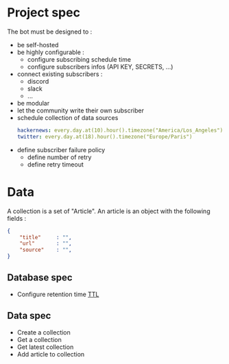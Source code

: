 # Project spec

The bot must be designed to : 
- be self-hosted
- be highly configurable :
    - configure subscribing schedule time
    - configure subscribers infos (API KEY, SECRETS, ...)
- connect existing subscribers :
    - discord
    - slack
    - ...
- be modular
- let the community write their own subscriber
- schedule collection of data sources
    ```yaml
    hackernews: every.day.at(10).hour().timezone("America/Los_Angeles")
    twitter: every.day.at(18).hour().timezone("Europe/Paris")
    ```
- define subscriber failure policy
    - define number of retry
    - define retry timeout

# Data

A collection is a set of "Article".
An article is an object with the following fields :
```json
{
    "title"     : "",
    "url"       : "",
    "source"    : "",
}
```


## Database spec
- Configure retention time [TTL](https://www.mongodb.com/docs/manual/tutorial/expire-data/)

## Data spec
- Create a collection
- Get a collection
- Get latest collection
- Add article to collection